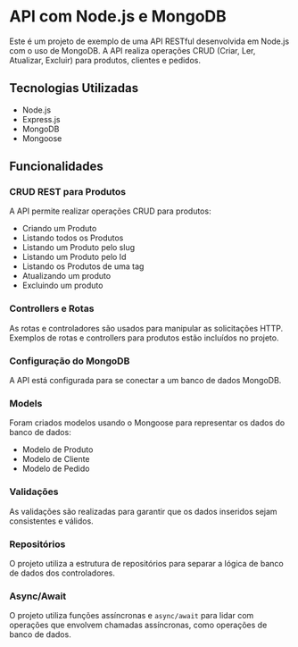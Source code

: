 # API com Node.js e MongoDB

Este é um projeto de exemplo de uma API RESTful desenvolvida em Node.js com o uso de MongoDB. A API realiza operações CRUD (Criar, Ler, Atualizar, Excluir) para produtos, clientes e pedidos.

## Tecnologias Utilizadas

- Node.js
- Express.js
- MongoDB
- Mongoose

## Funcionalidades

### CRUD REST para Produtos

A API permite realizar operações CRUD para produtos:

- Criando um Produto
- Listando todos os Produtos
- Listando um Produto pelo slug
- Listando um Produto pelo Id
- Listando os Produtos de uma tag
- Atualizando um produto
- Excluindo um produto

### Controllers e Rotas

As rotas e controladores são usados para manipular as solicitações HTTP. Exemplos de rotas e controllers para produtos estão incluídos no projeto.

### Configuração do MongoDB

A API está configurada para se conectar a um banco de dados MongoDB.

### Models

Foram criados modelos usando o Mongoose para representar os dados do banco de dados:

- Modelo de Produto
- Modelo de Cliente
- Modelo de Pedido

### Validações

As validações são realizadas para garantir que os dados inseridos sejam consistentes e válidos.

### Repositórios

O projeto utiliza a estrutura de repositórios para separar a lógica de banco de dados dos controladores.

### Async/Await

O projeto utiliza funções assíncronas e `async/await` para lidar com operações que envolvem chamadas assíncronas, como operações de banco de dados.
